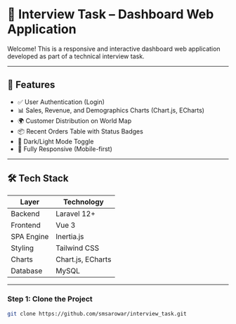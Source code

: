 # 💼 Interview Task – Dashboard Web Application

Welcome! This is a responsive and interactive dashboard web application developed as part of a technical interview task.

---

## 🚀 Features

- ✅ User Authentication (Login)
- 📊 Sales, Revenue, and Demographics Charts (Chart.js, ECharts)
- 🌍 Customer Distribution on World Map
- 📦 Recent Orders Table with Status Badges
- 🌙 Dark/Light Mode Toggle
- 📱 Fully Responsive (Mobile-first)

---

## 🛠️ Tech Stack

| Layer       | Technology        |
|-------------|-------------------|
| Backend     | Laravel 12+       |
| Frontend    | Vue 3             |
| SPA Engine  | Inertia.js        |
| Styling     | Tailwind CSS      |
| Charts      | Chart.js, ECharts |
| Database    | MySQL             |

---





### Step 1: Clone the Project

```bash
git clone https://github.com/smsarowar/interview_task.git

